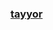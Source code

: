 ### [tayyor]([https://github.com/AbuProgrammiy/Homework/tree/master/97-dars-home](https://github.com/AbuProTutorials/home-97-dars))
